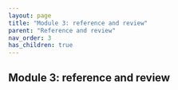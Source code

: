 ```yaml
---
layout: page
title: "Module 3: reference and review"
parent: "Reference and review"
nav_order: 3
has_children: true
---
```




## Module 3: reference and review